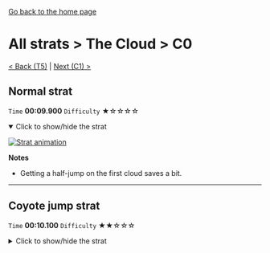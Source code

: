 [Go back to the home page](https://github.com/Doublevil/scbspeedrun)

# All strats > The Cloud > C0

[< Back (T5)](https://github.com/Doublevil/scbspeedrun/blob/main/levels/all_lvl/T/T5.md) | [Next (C1) >](https://github.com/Doublevil/scbspeedrun/blob/main/levels/all_lvl/C/C1.md)

## Normal strat

`Time` **00:09.900** `Difficulty` ★☆☆☆☆
<details open>
  <summary>Click to show/hide the strat</summary>

  [![Strat animation](https://github.com/Doublevil/scbspeedrun/blob/main/media/levels/C/C0_Strat.webp)](https://github.com/Doublevil/scbspeedrun/blob/main/media/levels/C/C0_Strat.mp4?raw=true)

  **Notes**
  - Getting a half-jump on the first cloud saves a bit.
</details>

---
## Coyote jump strat

`Time` **00:10.100** `Difficulty` ★★☆☆☆
<details>
  <summary>Click to show/hide the strat</summary>

  [![Strat animation](https://github.com/Doublevil/scbspeedrun/blob/main/media/levels/C/C0_CloudSkip.webp)](https://github.com/Doublevil/scbspeedrun/blob/main/media/levels/C/C0_CloudSkip.mp4?raw=true)

  **Notes**
  - This is almost as fast as the other strat, but maybe a little bit more risky.
  - To skip the cloud, you have to make sure you're jumping after falling, near the end of your coyote time period.
</details>
